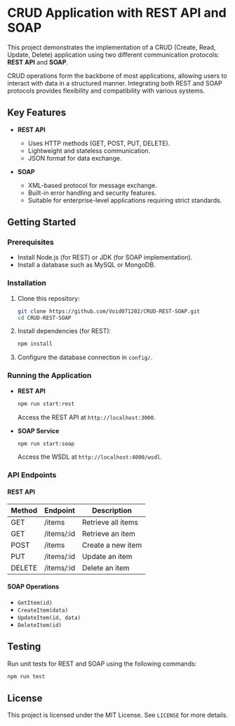 # CRUD Application with REST API and SOAP

This project demonstrates the implementation of a CRUD (Create, Read, Update, Delete) application using two different communication protocols: **REST API** and **SOAP**. 

CRUD operations form the backbone of most applications, allowing users to interact with data in a structured manner. Integrating both REST and SOAP protocols provides flexibility and compatibility with various systems.

## Key Features
- **REST API**
  - Uses HTTP methods (GET, POST, PUT, DELETE).
  - Lightweight and stateless communication.
  - JSON format for data exchange.

- **SOAP**
  - XML-based protocol for message exchange.
  - Built-in error handling and security features.
  - Suitable for enterprise-level applications requiring strict standards.

## Getting Started

### Prerequisites
- Install Node.js (for REST) or JDK (for SOAP implementation).
- Install a database such as MySQL or MongoDB.

### Installation
1. Clone this repository:
   ```bash
   git clone https://github.com/Void071202/CRUD-REST-SOAP.git
   cd CRUD-REST-SOAP
   ```

2. Install dependencies (for REST):
   ```bash
   npm install
   ```

3. Configure the database connection in `config/`.

### Running the Application
- **REST API**
  ```bash
  npm run start:rest
  ```
  Access the REST API at `http://localhost:3000`.

- **SOAP Service**
  ```bash
  npm run start:soap
  ```
  Access the WSDL at `http://localhost:4000/wsdl`.

### API Endpoints
#### REST API
| Method | Endpoint       | Description          |
|--------|----------------|----------------------|
| GET    | /items         | Retrieve all items  |
| GET    | /items/:id     | Retrieve an item    |
| POST   | /items         | Create a new item   |
| PUT    | /items/:id     | Update an item      |
| DELETE | /items/:id     | Delete an item      |

#### SOAP Operations
- `GetItem(id)`
- `CreateItem(data)`
- `UpdateItem(id, data)`
- `DeleteItem(id)`

## Testing
Run unit tests for REST and SOAP using the following commands:
```bash
npm run test
```

## License
This project is licensed under the MIT License. See `LICENSE` for more details.
